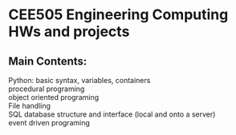 # CEE505 Engineering Computing HWs and projects
## Main Contents:
Python: basic syntax, variables, containers  
procedural programing  
object oriented programing  
File handling  
SQL database structure and interface (local and onto a server)  
event driven programing  
